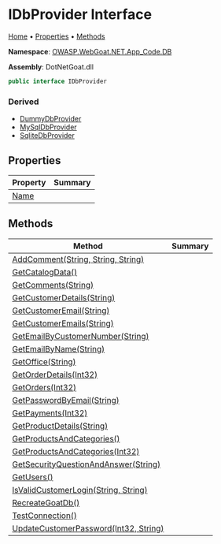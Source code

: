 # IDbProvider Interface

[Home](../../../../../../README.md) &#x2022; [Properties](#properties) &#x2022; [Methods](#methods)

**Namespace**: [OWASP.WebGoat.NET.App_Code.DB](../README.md)

**Assembly**: DotNetGoat\.dll

```csharp
public interface IDbProvider
```

### Derived

* [DummyDbProvider](../DummyDbProvider/README.md)
* [MySqlDbProvider](../MySqlDbProvider/README.md)
* [SqliteDbProvider](../SqliteDbProvider/README.md)

## Properties

| Property | Summary |
| -------- | ------- |
| [Name](Name/README.md) | |

## Methods

| Method | Summary |
| ------ | ------- |
| [AddComment(String, String, String)](AddComment/README.md) | |
| [GetCatalogData()](GetCatalogData/README.md) | |
| [GetComments(String)](GetComments/README.md) | |
| [GetCustomerDetails(String)](GetCustomerDetails/README.md) | |
| [GetCustomerEmail(String)](GetCustomerEmail/README.md) | |
| [GetCustomerEmails(String)](GetCustomerEmails/README.md) | |
| [GetEmailByCustomerNumber(String)](GetEmailByCustomerNumber/README.md) | |
| [GetEmailByName(String)](GetEmailByName/README.md) | |
| [GetOffice(String)](GetOffice/README.md) | |
| [GetOrderDetails(Int32)](GetOrderDetails/README.md) | |
| [GetOrders(Int32)](GetOrders/README.md) | |
| [GetPasswordByEmail(String)](GetPasswordByEmail/README.md) | |
| [GetPayments(Int32)](GetPayments/README.md) | |
| [GetProductDetails(String)](GetProductDetails/README.md) | |
| [GetProductsAndCategories()](GetProductsAndCategories/README.md#OWASP_WebGoat_NET_App_Code_DB_IDbProvider_GetProductsAndCategories) | |
| [GetProductsAndCategories(Int32)](GetProductsAndCategories/README.md#OWASP_WebGoat_NET_App_Code_DB_IDbProvider_GetProductsAndCategories_System_Int32_) | |
| [GetSecurityQuestionAndAnswer(String)](GetSecurityQuestionAndAnswer/README.md) | |
| [GetUsers()](GetUsers/README.md) | |
| [IsValidCustomerLogin(String, String)](IsValidCustomerLogin/README.md) | |
| [RecreateGoatDb()](RecreateGoatDb/README.md) | |
| [TestConnection()](TestConnection/README.md) | |
| [UpdateCustomerPassword(Int32, String)](UpdateCustomerPassword/README.md) | |

